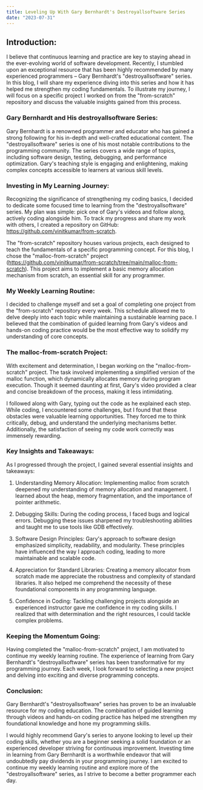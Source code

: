 ```yaml
---
title: Leveling Up With Gary Bernhardt's Destroyallsoftware Series
date: "2023-07-31"
---
```


## Introduction:
I believe that continuous learning and practice are key to staying ahead in the ever-evolving world of software development.
Recently, I stumbled upon an exceptional resource that has been highly recommended by many experienced programmers – Gary Bernhardt's "destroyallsoftware" series.
In this blog, I will share my experience diving into this series and how it has helped me strengthen my coding fundamentals.
To illustrate my journey, I will focus on a specific project I worked on from the "from-scratch" repository and discuss the valuable insights gained from this process.

### Gary Bernhardt and His destroyallsoftware Series:

Gary Bernhardt is a renowned programmer and educator who has gained a strong following for his in-depth and well-crafted educational content. The "destroyallsoftware" series is one of his most notable contributions to the programming community. The series covers a wide range of topics, including software design, testing, debugging, and performance optimization. Gary's teaching style is engaging and enlightening, making complex concepts accessible to learners at various skill levels.

### Investing in My Learning Journey:

Recognizing the significance of strengthening my coding basics, I decided to dedicate some focused time to learning from the "destroyallsoftware" series. My plan was simple: pick one of Gary's videos and follow along, actively coding alongside him. To track my progress and share my work with others, I created a repository on GitHub: https://github.com/vinitkumar/from-scratch.

The "from-scratch" repository houses various projects, each designed to teach the fundamentals of a specific programming concept. For this blog, I chose the "malloc-from-scratch" project (https://github.com/vinitkumar/from-scratch/tree/main/malloc-from-scratch). This project aims to implement a basic memory allocation mechanism from scratch, an essential skill for any programmer.

### My Weekly Learning Routine:

I decided to challenge myself and set a goal of completing one project from the "from-scratch" repository every week. This schedule allowed me to delve deeply into each topic while maintaining a sustainable learning pace. I believed that the combination of guided learning from Gary's videos and hands-on coding practice would be the most effective way to solidify my understanding of core concepts.

### The malloc-from-scratch Project:

With excitement and determination, I began working on the "malloc-from-scratch" project. The task involved implementing a simplified version of the malloc function, which dynamically allocates memory during program execution. Though it seemed daunting at first, Gary's video provided a clear and concise breakdown of the process, making it less intimidating.

I followed along with Gary, typing out the code as he explained each step. While coding, I encountered some challenges, but I found that these obstacles were valuable learning opportunities. They forced me to think critically, debug, and understand the underlying mechanisms better. Additionally, the satisfaction of seeing my code work correctly was immensely rewarding.

### Key Insights and Takeaways:

As I progressed through the project, I gained several essential insights and takeaways:

1. Understanding Memory Allocation: Implementing malloc from scratch deepened my understanding of memory allocation and management. I learned about the heap, memory fragmentation, and the importance of pointer arithmetic.

2. Debugging Skills: During the coding process, I faced bugs and logical errors. Debugging these issues sharpened my troubleshooting abilities and taught me to use tools like GDB effectively.

3. Software Design Principles: Gary's approach to software design emphasized simplicity, readability, and modularity. These principles have influenced the way I approach coding, leading to more maintainable and scalable code.

4. Appreciation for Standard Libraries: Creating a memory allocator from scratch made me appreciate the robustness and complexity of standard libraries. It also helped me comprehend the necessity of these foundational components in any programming language.

5. Confidence in Coding: Tackling challenging projects alongside an experienced instructor gave me confidence in my coding skills. I realized that with determination and the right resources, I could tackle complex problems.

### Keeping the Momentum Going:

Having completed the "malloc-from-scratch" project, I am motivated to continue my weekly learning routine. The experience of learning from Gary Bernhardt's "destroyallsoftware" series has been transformative for my programming journey. Each week, I look forward to selecting a new project and delving into exciting and diverse programming concepts.

### Conclusion:

Gary Bernhardt's "destroyallsoftware" series has proven to be an invaluable resource for my coding education. The combination of guided learning through videos and hands-on coding practice has helped me strengthen my foundational knowledge and hone my programming skills.

I would highly recommend Gary's series to anyone looking to level up their coding skills, whether you are a beginner seeking a solid foundation or an experienced developer striving for continuous improvement. Investing time in learning from Gary Bernhardt is a worthwhile endeavor that will undoubtedly pay dividends in your programming journey. I am excited to continue my weekly learning routine and explore more of the "destroyallsoftware" series, as I strive to become a better programmer each day.
